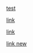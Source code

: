 [test](assets/sass/layout/personal.html)

[link](pictures/edu.html#L7-L17)

[link](pictures/edu.html#L8)

[link new](work.html#L41)